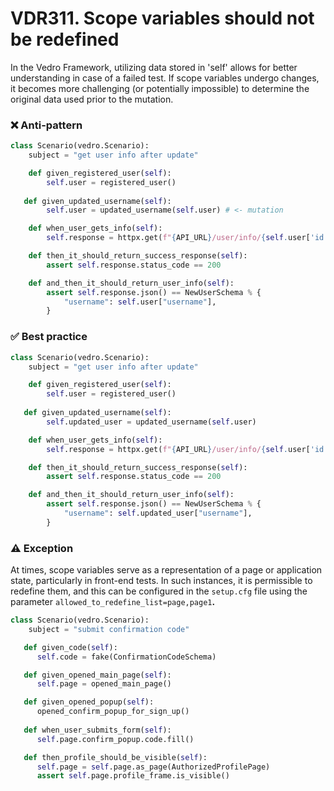 # VDR311. Scope variables should not be redefined
In the Vedro Framework, utilizing data stored in 'self' allows for better understanding in case of a failed test. If scope variables undergo changes, it becomes more challenging (or potentially impossible) to determine the original data used prior to the mutation.

### ❌ Anti-pattern
```python
class Scenario(vedro.Scenario):
    subject = "get user info after update"

    def given_registered_user(self):
        self.user = registered_user()
   
   def given_updated_username(self):
        self.user = updated_username(self.user) # <- mutation

    def when_user_gets_info(self):
        self.response = httpx.get(f"{API_URL}/user/info/{self.user['id']}"

    def then_it_should_return_success_response(self):
        assert self.response.status_code == 200

    def and_then_it_should_return_user_info(self):
        assert self.response.json() == NewUserSchema % {
            "username": self.user["username"],
        }
```
### ✅ Best practice
```python
class Scenario(vedro.Scenario):
    subject = "get user info after update"

    def given_registered_user(self):
        self.user = registered_user()
   
   def given_updated_username(self):
        self.updated_user = updated_username(self.user)

    def when_user_gets_info(self):
        self.response = httpx.get(f"{API_URL}/user/info/{self.user['id']}"

    def then_it_should_return_success_response(self):
        assert self.response.status_code == 200

    def and_then_it_should_return_user_info(self):
        assert self.response.json() == NewUserSchema % {
            "username": self.updated_user["username"],
        }
```


### ⚠️ Exception

At times, scope variables serve as a representation of a page or application state, particularly in front-end tests. In such instances, it is permissible to redefine them, and this can be configured in the `setup.cfg` file using the parameter `allowed_to_redefine_list=page,page1`**.**
```python
class Scenario(vedro.Scenario):
    subject = "submit confirmation code"

   def given_code(self):
      self.code = fake(ConfirmationCodeSchema)

   def given_opened_main_page(self):
      self.page = opened_main_page()

   def given_opened_popup(self):
      opened_confirm_popup_for_sign_up()
    
   def when_user_submits_form(self):
      self.page.confirm_popup.code.fill()

   def then_profile_should_be_visible(self):
      self.page = self.page.as_page(AuthorizedProfilePage)
      assert self.page.profile_frame.is_visible()
```

